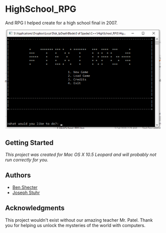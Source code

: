 # HighSchool_RPG
And RPG I helped create for a high school final in 2007.

![Title Menu](Screenshots/0_MainMenu.png?raw=true "Title Menu")

## Getting Started
*This project was created for Mac OS X 10.5 Leopard and will probably not run correctly for you.*

## Authors
* [Ben Shecter](https://www.linkedin.com/in/benjamin-shecter-49786053)
* [Joseph Stuhr](https://www.linkedin.com/in/jpdeathblade/)
 
 ## Acknowledgments
 This project wouldn't exist without our amazing teacher Mr. Patel.
 Thank you for helping us unlock the mysteries of the world with computers.
